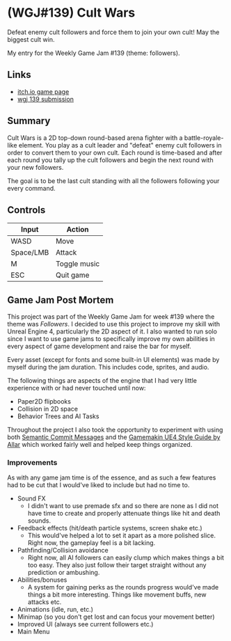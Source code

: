 # (WGJ#139) Cult Wars
Defeat enemy cult followers and force them to join your own cult! May the biggest cult win.

My entry for the Weekly Game Jam #139 (theme: followers).

## Links
* [itch.io game page](https://masterkenth.itch.io/wgj139-cult-wars)
* [wgj 139 submission](https://itch.io/jam/weekly-game-jam-139/rate/586245)

## Summary
Cult Wars is a 2D top-down round-based arena fighter with a battle-royale-like element. You play as a cult leader and 
"defeat" enemy cult followers in order to convert them to your own cult. Each round is time-based and after each round 
you tally up the cult followers and begin the next round with your new followers.

The goal is to be the last cult standing with all the followers following your every command.

## Controls
| Input     | Action       |
| --------- | ------------ |
| WASD      | Move         |
| Space/LMB | Attack       |
| M         | Toggle music |
| ESC       | Quit game    |

## Game Jam Post Mortem
This project was part of the Weekly Game Jam for week #139 where the theme was _Followers_. I decided to use this project to improve my skill with Unreal Engine 4, particularly the 2D aspect of it. I also wanted to run solo since I want to use game jams to specifically improve my own abilities in every aspect of game development and raise the bar for myself.

Every asset (except for fonts and some built-in UI elements) was made by myself during the jam duration. This includes code, sprites, and audio.

The following things are aspects of the engine that I had very little experience with or had never touched until now:
* Paper2D flipbooks
* Collision in 2D space
* Behavior Trees and AI Tasks

Throughout the project I also took the opportunity to experiment with using both [Semantic Commit Messages](https://seesparkbox.com/foundry/semantic_commit_messages) and the [Gamemakin UE4 Style Guide by Allar](https://github.com/Allar/ue4-style-guide) which worked fairly well and helped keep things organized.

### Improvements
As with any game jam time is of the essence, and as such a few features had to be cut that I would've liked to include but had no time to.

* Sound FX
  * I didn't want to use premade sfx and so there are none as I did not have time to create and properly attenuate things like hit and death sounds.
* Feedback effects (hit/death particle systems, screen shake etc.)
  * This would've helped a lot to set it apart as a more polished slice. Right now, the gameplay feel is a bit lacking.
* Pathfinding/Collision avoidance
  * Right now, all AI followers can easily clump which makes things a bit too easy. They also just follow their target straight without any prediction or ambushing.
* Abilities/bonuses
  * A system for gaining perks as the rounds progress would've made things a bit more interesting. Things like movement buffs, new attacks etc.
* Animations (idle, run, etc.)
* Minimap (so you don't get lost and can focus your movement better)
* Improved UI (always see current followers etc.)
* Main Menu
